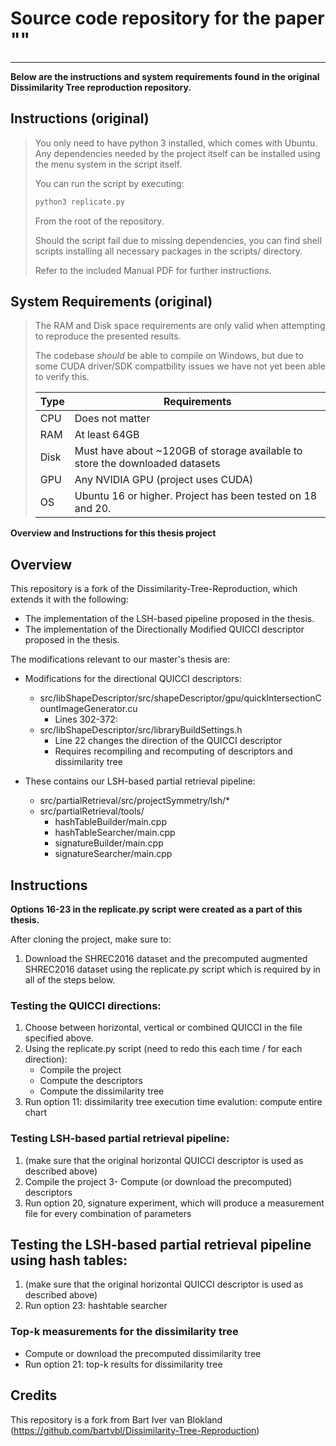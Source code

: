 # Source code repository for the paper ""

-----


**Below are the instructions and system requirements found in the original Dissimilarity Tree reproduction repository.**

## Instructions (original)

> You only need to have python 3 installed, which comes with Ubuntu. Any dependencies needed by the project itself can be installed using the menu system in the script itself.
>
> You can run the script by executing:
>
> ```bash
> python3 replicate.py
> ```
>
> From the root of the repository.
>
> Should the script fail due to missing dependencies, you can find shell scripts installing all necessary packages in the scripts/ directory.
>
> Refer to the included Manual PDF for further instructions.

## System Requirements (original)

> The RAM and Disk space requirements are only valid when attempting to reproduce the presented results.
> 
> The codebase _should_ be able to compile on Windows, but due to some CUDA driver/SDK compatbility issues we have not yet been able to verify this.
> 
> Type | Requirements
> -----|----------------------------------------------------------------------------
> CPU  | Does not matter
> RAM  | At least 64GB
> Disk | Must have about ~120GB of storage available to store the downloaded datasets
> GPU  | Any NVIDIA GPU (project uses CUDA)
> OS   | Ubuntu 16 or higher. Project has been tested on 18 and 20.
> 

**Overview and Instructions for this thesis project**

## Overview

This repository is a fork of the Dissimilarity-Tree-Reproduction, which extends it with the following:

- The implementation of the LSH-based pipeline proposed in the thesis.
- The implementation of the Directionally Modified QUICCI descriptor proposed in the thesis.

The modifications relevant to our master's thesis are:

- Modifications for the directional QUICCI descriptors:
	- src/libShapeDescriptor/src/shapeDescriptor/gpu/quickIntersectionCountImageGenerator.cu
		- Lines 302-372:
	- src/libShapeDescriptor/src/libraryBuildSettings.h
		- Line 22 changes the direction of the QUICCI descriptor
		- Requires recompiling and recomputing of descriptors and dissimilarity tree

- These contains our LSH-based partial retrieval pipeline:
	- src/partialRetrieval/src/projectSymmetry/lsh/*
	- src/partialRetrieval/tools/
		- hashTableBuilder/main.cpp
		- hashTableSearcher/main.cpp
		- signatureBuilder/main.cpp
		- signatureSearcher/main.cpp

## Instructions

**Options 16-23 in the replicate.py script were created as a part of this thesis.**

After cloning the project, make sure to:
1. Download the SHREC2016 dataset and the precomputed augmented SHREC2016 dataset using the replicate.py script
which is required by in all of the steps below.

### Testing the QUICCI directions:

1. Choose between horizontal, vertical or combined QUICCI in the file specified above.
2. Using the replicate.py script (need to redo this each time / for each direction):
	- Compile the project
	- Compute the descriptors
	- Compute the dissimilarity tree
3. Run option 11: dissimilarity tree execution time evalution: compute entire chart

### Testing LSH-based partial retrieval pipeline:
1. (make sure that the original horizontal QUICCI descriptor is used as described above)
2. Compile the project
3- Compute (or download the precomputed) descriptors
4. Run option 20, signature experiment, which will produce a measurement file for every combination of parameters

## Testing the LSH-based partial retrieval pipeline using hash tables:
1. (make sure that the original horizontal QUICCI descriptor is used as described above)
2. Run option 23: hashtable searcher

### Top-k measurements for the dissimilarity tree
- Compute or download the precomputed dissimilarity tree
- Run option 21: top-k results for dissimilarity tree

## Credits

This repository is a fork from Bart Iver van Blokland (https://github.com/bartvbl/Dissimilarity-Tree-Reproduction)
